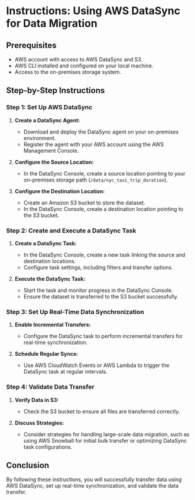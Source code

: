 # Instructions: Using AWS DataSync for Data Migration

## Prerequisites

- AWS account with access to AWS DataSync and S3.
- AWS CLI installed and configured on your local machine.
- Access to the on-premises storage system.

## Step-by-Step Instructions

### Step 1: Set Up AWS DataSync

1. **Create a DataSync Agent:**
   - Download and deploy the DataSync agent on your on-premises environment.
   - Register the agent with your AWS account using the AWS Management Console.

2. **Configure the Source Location:**
   - In the DataSync Console, create a source location pointing to your on-premises storage path (`/data/nyc_taxi_trip_duration`).

3. **Configure the Destination Location:**
   - Create an Amazon S3 bucket to store the dataset.
   - In the DataSync Console, create a destination location pointing to the S3 bucket.

### Step 2: Create and Execute a DataSync Task

1. **Create a DataSync Task:**
   - In the DataSync Console, create a new task linking the source and destination locations.
   - Configure task settings, including filters and transfer options.

2. **Execute the DataSync Task:**
   - Start the task and monitor progress in the DataSync Console.
   - Ensure the dataset is transferred to the S3 bucket successfully.

### Step 3: Set Up Real-Time Data Synchronization

1. **Enable Incremental Transfers:**
   - Configure the DataSync task to perform incremental transfers for real-time synchronization.

2. **Schedule Regular Syncs:**
   - Use AWS CloudWatch Events or AWS Lambda to trigger the DataSync task at regular intervals.

### Step 4: Validate Data Transfer

1. **Verify Data in S3:**
   - Check the S3 bucket to ensure all files are transferred correctly.

2. **Discuss Strategies:**
   - Consider strategies for handling large-scale data migration, such as using AWS Snowball for initial bulk transfer or optimizing DataSync task configurations.

## Conclusion

By following these instructions, you will successfully transfer data using AWS DataSync, set up real-time synchronization, and validate the data transfer.